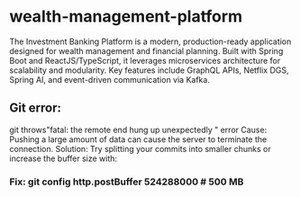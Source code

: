 # wealth-management-platform
The Investment Banking Platform is a modern, production-ready application designed for wealth management and financial planning. Built with Spring Boot and ReactJS/TypeScript, it leverages microservices architecture for scalability and modularity. Key features include GraphQL APIs, Netflix DGS, Spring AI, and event-driven communication via Kafka.

## Git error:
git throws"fatal: the remote end hung up unexpectedly
" error
Cause: Pushing a large amount of data can cause the server to terminate the connection.
Solution: Try splitting your commits into smaller chunks or increase the buffer size with:
### Fix: git config http.postBuffer 524288000  # 500 MB